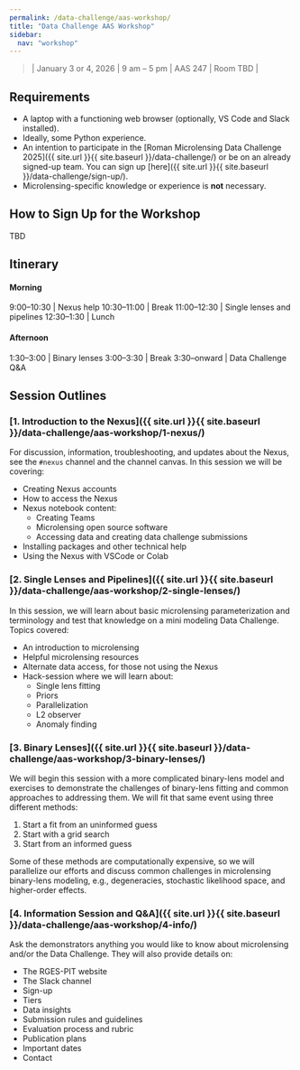 ```yaml
---
permalink: /data-challenge/aas-workshop/
title: "Data Challenge AAS Workshop"
sidebar:
  nav: "workshop"
---
```


> | January 3 or 4, 2026 | 9 am – 5 pm | AAS 247 | Room TBD |

## Requirements

* A laptop with a functioning web browser (optionally, VS Code and Slack installed).
* Ideally, some Python experience.
* An intention to participate in the [Roman Microlensing Data Challenge 2025]({{ site.url }}{{ site.baseurl }}/data-challenge/) or be on an already signed-up team. You can sign up [here]({{ site.url }}{{ site.baseurl }}/data-challenge/sign-up/).
* Microlensing-specific knowledge or experience is **not** necessary.

## How to Sign Up for the Workshop

TBD

## Itinerary

#### Morning

9:00–10:30 | Nexus help
10:30–11:00 | Break
11:00–12:30 | Single lenses and pipelines
12:30–1:30 | Lunch

#### Afternoon

1:30–3:00 | Binary lenses
3:00–3:30 | Break
3:30–onward | Data Challenge Q&A

## Session Outlines

### [1. Introduction to the Nexus]({{ site.url }}{{ site.baseurl }}/data-challenge/aas-workshop/1-nexus/)

For discussion, information, troubleshooting, and updates about the Nexus, see the `#nexus` channel and the channel canvas.
In this session we will be covering:

* Creating Nexus accounts
* How to access the Nexus
* Nexus notebook content:
    * Creating Teams
    * Microlensing open source software
    * Accessing data and creating data challenge submissions
* Installing packages and other technical help
* Using the Nexus with VSCode or Colab

### [2. Single Lenses and Pipelines]({{ site.url }}{{ site.baseurl }}/data-challenge/aas-workshop/2-single-lenses/)

In this session, we will learn about basic microlensing parameterization and terminology and test that knowledge on a mini modeling Data Challenge.
Topics covered:

* An introduction to microlensing
* Helpful microlensing resources
* Alternate data access, for those not using the Nexus
* Hack-session where we will learn about:
    * Single lens fitting
    * Priors
    * Parallelization
    * L2 observer
    * Anomaly finding

### [3. Binary Lenses]({{ site.url }}{{ site.baseurl }}/data-challenge/aas-workshop/3-binary-lenses/)

We will begin this session with a more complicated binary-lens model and exercises to demonstrate the challenges of binary-lens fitting and common approaches to addressing them. We will fit that same event using three different methods:

1. Start a fit from an uninformed guess
2. Start with a grid search 
3. Start from an informed guess

Some of these methods are computationally expensive, so we will parallelize our efforts and discuss common challenges in microlensing binary-lens modeling, e.g., degeneracies, stochastic likelihood space, and higher-order effects.

### [4. Information Session and Q&A]({{ site.url }}{{ site.baseurl }}/data-challenge/aas-workshop/4-info/)

Ask the demonstrators anything you would like to know about microlensing and/or the Data Challenge.
They will also provide details on:

* The RGES-PIT website
* The Slack channel
* Sign-up
* Tiers
* Data insights
* Submission rules and guidelines
* Evaluation process and rubric
* Publication plans
* Important dates
* Contact

